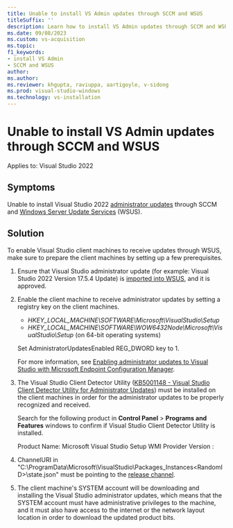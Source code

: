 ```yaml
---
title: Unable to install VS Admin updates through SCCM and WSUS
titleSuffix: ''
description: Learn how to install VS Admin updates through SCCM and WSUS.
ms.date: 09/08/2023
ms.custom: vs-acquisition
ms.topic: 
f1_keywords:
- install VS Admin
- SCCM and WSUS
author: 
ms.author:
ms.reviewer: khgupta, raviuppa, aartigoyle, v-sidong
ms.prod: visual-studio-windows
ms.technology: vs-installation
---
```

# Unable to install VS Admin updates through SCCM and WSUS 

Applies to: Visual Studio 2022 

## Symptoms 

Unable to install Visual Studio 2022 [administrator updates](applying-administrator-updates.md) through SCCM and [Windows Server Update Services](/windows-server/administration/windows-server-update-services/get-started/windows-server-update-services-wsus) (WSUS). 

## Solution 

To enable Visual Studio client machines to receive updates through WSUS, make sure to prepare the client machines by setting up a few prerequisites. 

1. Ensure that Visual Studio administrator update (for example: Visual Studio 2022 Version 17.5.4 Update) is [imported into WSUS](/mem/configmgr/sum/get-started/synchronize-software-updates), and it is approved. 

1. Enable the client machine to receive administrator updates by setting a registry key on the client machines. 

   - *HKEY_LOCAL_MACHINE\SOFTWARE\Microsoft\VisualStudio\Setup* 
   - *HKEY_LOCAL_MACHINE\SOFTWARE\WOW6432Node\Microsoft\VisualStudio\Setup* (on 64-bit operating systems) 

   Set AdministratorUpdatesEnabled REG_DWORD key to 1. 

   For more information, see [Enabling administrator updates to Visual Studio with Microsoft Endpoint Configuration Manager](/visualstudio/install/enabling-administrator-updates).

1. The Visual Studio Client Detector Utility ([KB5001148 - Visual Studio Client Detector Utility for Administrator Updates](https://support.microsoft.com/topic/kb5001148-visual-studio-client-detector-utility-for-administrator-updates-ad593454-547c-43c3-b5a3-6f201ae63f03)) must be installed on the client machines in order for the administrator updates to be properly recognized and received. 

   Search for the following product in **Control Panel** > **Programs and Features** windows to confirm if Visual Studio Client Detector Utility is installed. 

   Product Name: Microsoft Visual Studio Setup WMI Provider 
   Version : <Latest> 

1. ChannelURI in "C:\ProgramData\Microsoft\VisualStudio\Packages\_Instances\<RandomID>\state.json" must be pointing to the [release channel](https://aka.ms/vs/17/release/channel).

1. The client machine's SYSTEM account will be downloading and installing the Visual Studio administrator updates, which means that the SYSTEM account must have administrative privileges to the machine, and it must also have access to the internet or the network layout location in order to download the updated product bits.